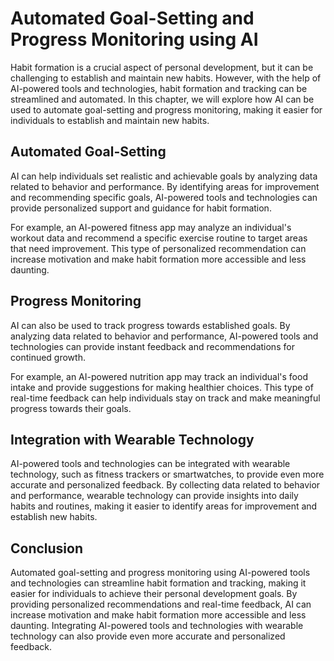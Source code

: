 Automated Goal-Setting and Progress Monitoring using AI
=====================================================================================================================

Habit formation is a crucial aspect of personal development, but it can be challenging to establish and maintain new habits. However, with the help of AI-powered tools and technologies, habit formation and tracking can be streamlined and automated. In this chapter, we will explore how AI can be used to automate goal-setting and progress monitoring, making it easier for individuals to establish and maintain new habits.

Automated Goal-Setting
----------------------

AI can help individuals set realistic and achievable goals by analyzing data related to behavior and performance. By identifying areas for improvement and recommending specific goals, AI-powered tools and technologies can provide personalized support and guidance for habit formation.

For example, an AI-powered fitness app may analyze an individual's workout data and recommend a specific exercise routine to target areas that need improvement. This type of personalized recommendation can increase motivation and make habit formation more accessible and less daunting.

Progress Monitoring
-------------------

AI can also be used to track progress towards established goals. By analyzing data related to behavior and performance, AI-powered tools and technologies can provide instant feedback and recommendations for continued growth.

For example, an AI-powered nutrition app may track an individual's food intake and provide suggestions for making healthier choices. This type of real-time feedback can help individuals stay on track and make meaningful progress towards their goals.

Integration with Wearable Technology
------------------------------------

AI-powered tools and technologies can be integrated with wearable technology, such as fitness trackers or smartwatches, to provide even more accurate and personalized feedback. By collecting data related to behavior and performance, wearable technology can provide insights into daily habits and routines, making it easier to identify areas for improvement and establish new habits.

Conclusion
----------

Automated goal-setting and progress monitoring using AI-powered tools and technologies can streamline habit formation and tracking, making it easier for individuals to achieve their personal development goals. By providing personalized recommendations and real-time feedback, AI can increase motivation and make habit formation more accessible and less daunting. Integrating AI-powered tools and technologies with wearable technology can also provide even more accurate and personalized feedback.
